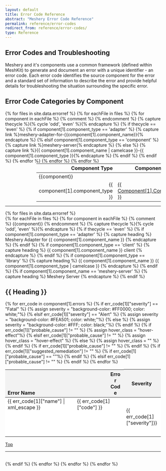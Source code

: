 ```yaml
---
layout: default
title: Error Code Reference
abstract: "Meshery Error Code Reference"
permalink: reference/error-codes
redirect_from: reference/error-codes/
type: Reference
---
```

<style>

.title {
  text-transform: capitalize;
}

.tbl-head-row{
  background-color:#F2F2F2;
}

.tbl-head-row .error-name-code{
  width:23rem;
  display:flex;
  justify-content:space-between;
  align-items:flex-end;
  height:5rem;
}

.tbl .tbl-body .tbl-body-row{
  background-color:#FFFFFF;
}


.tbl .tbl-body .tbl-body-row.hover-effect:hover{
  background-color:#ccfff9;
  cursor:pointer;
}

.tbl-body-row .error-name-code{
  display:flex;
  justify-content:space-between;
}

.tbl .tbl-body .tbl-hidden-row{
  visibility:hidden; 
  display:none;
  background-color:#FAFAFA;
  width:100%
}


</style>

<script type="text/javascript">
    function toggle_visibility(id) {
       var e = document.getElementById(id);
       if(e.style.visibility == 'visible') {
          e.style.display = 'none';
          e.style.visibility = 'hidden';
      }
       else {
         
          e.style.display = 'table-row';
          e.style.visibility = 'visible';
          }
    }
</script>

## Error Codes and Troubleshooting

Meshery and it's components use a common framework (defined within MeshKit) to generate and document an error with a unique identifier - an error code. Each error code identifies the source component for the error and a standard set of information to describe the error and provide helpful details for troubleshooting the situation surrounding the specific error.

## Error Code Categories by Component

<table style="margin:auto;padding-right:25%; padding-left:20%;">
<thead>
  <tr>
    <th align="right">Component Type</th>
    <th>Component Name</th>
  </tr>
</thead>
<tbody>
  {% for files in site.data.errorref %}
    {% for eachFile in files %}
      {% for component in eachFile  %}
          {% comment %} <tr><td colspan="2">{{component}}</td></tr> {% endcomment %}
           {% capture thecycle %}{% cycle 'odd', 'even' %}{% endcapture %}
            {% if thecycle == 'even' %} 
            {% if component[1].component_type == 'adapter' %}
              {% capture link %}meshery-adapter-for-{{component[1].component_name}}{% endcapture %}
            {% elsif component[1].component_type == 'component' %}
               {% capture link %}meshery-server{% endcapture %}
            {% else %}
              {% capture link %}{{ component[1].component_name  | camelcase }}-{{ component[1].component_type }}{% endcapture %}      
            {% endif %}
            <tr>
              <td align="right">{{ component[1].component_type }}</td>
              <td class="title"><a href="#{{ link}}">{{ component[1].component_name }}</a></td>
            </tr>
        {% endif %}
      {% endfor %}
    {% endfor %}
  {% endfor %}
</tbody>
</table>

<hr />

  {% for files in site.data.errorref %}    
    {% for eachFile in files %}
      {% for component in eachFile  %}
          {% comment %} <tr><td colspan="2">{{component}}</td></tr> {% endcomment %}
           {% capture thecycle %}{% cycle 'odd', 'even' %}{% endcapture %}
            {% if thecycle == 'even' %}
            {% if component[1].component_type == 'adapter' %}
              {% capture heading %}
               Meshery Adapter for {{ component[1].component_name }}
              {% endcapture %}
            {% endif %}
            {% if component[1].component_type == 'client' %}
              {% capture heading %}
               {{ component[1].component_name }} client
              {% endcapture %}
            {% endif %}
            {% if component[1].component_type == 'library' %}
              {% capture heading %}
                {{ component[1].component_name }} {{ component[1].component_type | camelcase }}
              {% endcapture %}
            {% endif %}
            {% if component[1].component_name == 'meshery-server' %}
              {% capture heading %}
                Meshery Server
              {% endcapture %}
            {% endif %}

<h2 class = "title"> {{ heading }} </h2>
  <table class="tbl">
  <thead>
    <tr class="tbl-head-row">
      <th class="error-name-code"><span style="">Error Name</span> <span style="width:2.4rem;word-break:break-word;">Error Code</span></th>
      <th>Severity</th>
      <th style="width:40%">Short Description</th>
      <th style="width:40%">Long Description</th>
    </tr>
  </thead>
  <tbody class="tbl-body">
    {% for err_code in component[1].errors %}
        {% if err_code[1]["severity"] == "Fatal" %}
          {% assign severity = "background-color: #FF0000; color: white;"%} 
        {% elsif err_code[1]["severity"] == "Alert" %}
          {% assign severity = "background-color: #FEA501; color: white;"%}
        {% else %}
          {% assign severity = "background-color: #FFF; color: black;"%}
        {% endif %}   
        {% if err_code[1]["probable_cause"] != "" %}
          {% assign hover_class = "hover-effect"%}
        {% elsif err_code[1]["probable_cause"] != "" %}
          {% assign hover_class = "hover-effect" %}
        {% else %}
          {% assign hover_class = "" %}
        {% endif %}
        <tr class="tbl-body-row {{hover_class}}" onclick="toggle_visibility('{{component[1].component_name}}-{{err_code[1]["name"]}}-more-info');">
          <td class="error-name-code">
            <span><a id="{{component[1].component_name}}-{{err_code[1]["name"]}}">
            {{ err_code[1]["name"] | xml_escape }}
            </a></span> <span>{{ err_code[1]["code"] }}</span> 
          </td>
          <td style="{{severity}}">{{ err_code[1]["severity"]}}</td>
          <td style="word-break:break-word">{{ err_code[1]["short_description"] | xml_escape}}</td>
          <td style="">{{ err_code[1]["long_description"] | xml_escape }}</td>
        </tr>
        <tr id="{{component[1].component_name}}-{{err_code[1]["name"]}}-more-info" class="tbl-hidden-row">
          {% if err_code[1]["probable_cause"] != "" %}
            <td colspan="2" style=""><div><i><b>Probable Cause:</b></i></div>{{ err_code[1]["probable_cause"] | xml_escape }}</td>
          {% endif %}
          {% if err_code[1]["suggested_remediation"] != "" %}
            <td colspan="2" style=""><div><i><b>Suggested Remediation:</b></i></div>{{ err_code[1]["suggested_remediation"] }}</td>
            {% if err_code[1]["probable_cause"] == ""%}
            <td colspan="2" style=""></td>
            {% endif %}
          {% elsif err_code[1]["probable_cause"] != "" %}
            <td colspan="2" style=""></td>
          {% endif %}
        </tr>
    {% endfor %}
  </tbody>
  </table>
  <a href="#error-code-reference">Top</a>
  <hr>
  <br>
{% endif %}
{% endfor %}
{% endfor %}
{% endfor %}

    